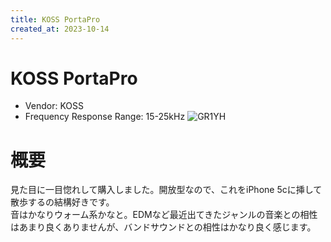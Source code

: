 ```yaml
---
title: KOSS PortaPro
created_at: 2023-10-14
---
```


# KOSS PortaPro
- Vendor: KOSS
- Frequency Response Range: 15-25kHz
![GR1YH](https://i.imgur.com/PPGNbGk.jpeg)

# 概要
見た目に一目惚れして購入しました。開放型なので、これをiPhone 5cに挿して散歩するの結構好きです。<br>音はかなりウォーム系かなと。EDMなど最近出てきたジャンルの音楽との相性はあまり良くありませんが、バンドサウンドとの相性はかなり良く感じます。